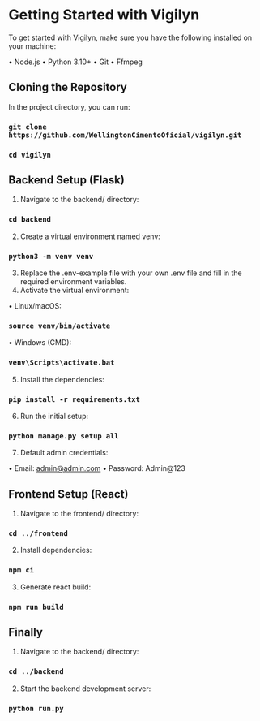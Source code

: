 # Getting Started with Vigilyn

To get started with Vigilyn, make sure you have the following installed on your machine:

•	Node.js
•	Python 3.10+
•	Git
•	Ffmpeg

## Cloning the Repository

In the project directory, you can run:

### `git clone https://github.com/WellingtonCimentoOficial/vigilyn.git`
### `cd vigilyn`

## Backend Setup (Flask)

1.	Navigate to the backend/ directory:

### `cd backend`

2.	Create a virtual environment named venv:

### `python3 -m venv venv`

3.	Replace the .env-example file with your own .env file and fill in the required environment variables.
4.	Activate the virtual environment:

•	Linux/macOS:

### `source venv/bin/activate`

•	Windows (CMD):

### `venv\Scripts\activate.bat`

5.	Install the dependencies:

### `pip install -r requirements.txt`

6.	Run the initial setup:

### `python manage.py setup all`

7.	Default admin credentials:

•	Email: admin@admin.com
•	Password: Admin@123

## Frontend Setup (React)

1.	Navigate to the frontend/ directory:

### `cd ../frontend`

2.	Install dependencies:

### `npm ci`

3.	Generate react build:

### `npm run build`

## Finally

1.	Navigate to the backend/ directory:

### `cd ../backend`

2.	Start the backend development server:

### `python run.py`